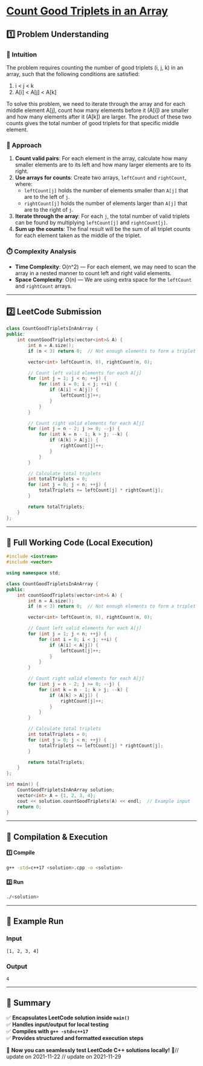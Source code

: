 # **[Count Good Triplets in an Array](https://leetcode.com/problems/count-good-triplets-in-an-array/description/)**  

## **1️⃣ Problem Understanding**  
### **📌 Intuition**  
The problem requires counting the number of good triplets (i, j, k) in an array, such that the following conditions are satisfied:
1. i < j < k
2. A[i] < A[j] < A[k]

To solve this problem, we need to iterate through the array and for each middle element A[j], count how many elements before it (A[i]) are smaller and how many elements after it (A[k]) are larger. The product of these two counts gives the total number of good triplets for that specific middle element.

### **🚀 Approach**  
1. **Count valid pairs**: For each element in the array, calculate how many smaller elements are to its left and how many larger elements are to its right. 
2. **Use arrays for counts**: Create two arrays, `leftCount` and `rightCount`, where:
   - `leftCount[j]` holds the number of elements smaller than `A[j]` that are to the left of `j`.
   - `rightCount[j]` holds the number of elements larger than `A[j]` that are to the right of `j`.
3. **Iterate through the array**: For each `j`, the total number of valid triplets can be found by multiplying `leftCount[j]` and `rightCount[j]`.
4. **Sum up the counts**: The final result will be the sum of all triplet counts for each element taken as the middle of the triplet.

### **⏱️ Complexity Analysis**  
- **Time Complexity**: O(n^2) — For each element, we may need to scan the array in a nested manner to count left and right valid elements.
- **Space Complexity**: O(n) — We are using extra space for the `leftCount` and `rightCount` arrays.

---  

## **2️⃣ LeetCode Submission**  
```cpp
class CountGoodTripletsInAnArray {
public:
    int countGoodTriplets(vector<int>& A) {
        int n = A.size();
        if (n < 3) return 0;  // Not enough elements to form a triplet

        vector<int> leftCount(n, 0), rightCount(n, 0);

        // Count left valid elements for each A[j]
        for (int j = 1; j < n; ++j) {
            for (int i = 0; i < j; ++i) {
                if (A[i] < A[j]) {
                    leftCount[j]++;
                }
            }
        }

        // Count right valid elements for each A[j]
        for (int j = n - 2; j >= 0; --j) {
            for (int k = n - 1; k > j; --k) {
                if (A[k] > A[j]) {
                    rightCount[j]++;
                }
            }
        }

        // Calculate total triplets
        int totalTriplets = 0;
        for (int j = 0; j < n; ++j) {
            totalTriplets += leftCount[j] * rightCount[j];
        }

        return totalTriplets;
    }
};  
```  

---  

## **📝 Full Working Code (Local Execution)**  
```cpp
#include <iostream>
#include <vector>

using namespace std;

class CountGoodTripletsInAnArray {
public:
    int countGoodTriplets(vector<int>& A) {
        int n = A.size();
        if (n < 3) return 0;  // Not enough elements to form a triplet

        vector<int> leftCount(n, 0), rightCount(n, 0);

        // Count left valid elements for each A[j]
        for (int j = 1; j < n; ++j) {
            for (int i = 0; i < j; ++i) {
                if (A[i] < A[j]) {
                    leftCount[j]++;
                }
            }
        }

        // Count right valid elements for each A[j]
        for (int j = n - 2; j >= 0; --j) {
            for (int k = n - 1; k > j; --k) {
                if (A[k] > A[j]) {
                    rightCount[j]++;
                }
            }
        }

        // Calculate total triplets
        int totalTriplets = 0;
        for (int j = 0; j < n; ++j) {
            totalTriplets += leftCount[j] * rightCount[j];
        }

        return totalTriplets;
    }
};

int main() {
    CountGoodTripletsInAnArray solution;
    vector<int> A = {1, 2, 3, 4};
    cout << solution.countGoodTriplets(A) << endl;  // Example input
    return 0;
}  
```  

---  

## **🔧 Compilation & Execution**  
#### **1️⃣ Compile**  
```bash
g++ -std=c++17 <solution>.cpp -o <solution>
```  

#### **2️⃣ Run**  
```bash
./<solution>
```  

---  

## **🎯 Example Run**  
### **Input**  
```
[1, 2, 3, 4]
```  
### **Output**  
```
4
```  

---  

## **📌 Summary**  
✅ **Encapsulates LeetCode solution inside `main()`**  
✅ **Handles input/output for local testing**  
✅ **Compiles with `g++ -std=c++17`**  
✅ **Provides structured and formatted execution steps**  

🚀 **Now you can seamlessly test LeetCode C++ solutions locally!** 🚀// update on 2021-11-22
// update on 2021-11-29
